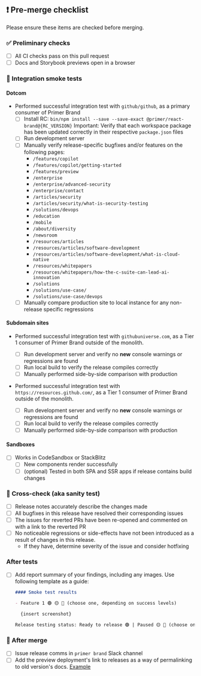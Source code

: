 ## ❗ Pre-merge checklist

Please ensure these items are checked before merging.

### ✅ Preliminary checks

- [ ] All CI checks pass on this pull request
- [ ] Docs and Storybook previews open in a browser

### 🔌 Integration smoke tests

#### Dotcom

- Performed successful integration test with `github/github`, as a primary consumer of Primer Brand
  - [ ] Install RC: `bin/npm install --save --save-exact @primer/react-brand@{RC_VERSION}`
        Important: Verify that each workspace package has been updated correctly in their respective `package.json` files
  - [ ] Run development server
  - [ ] Manually verify release-specific bugfixes and/or features on the following pages:
    - `/features/copilot`
    - `/features/copilot/getting-started`
    - `/features/preview`
    - `/enterprise`
    - `/enterprise/advanced-security`
    - `/enterprise/contact`
    - `/articles/security`
    - `/articles/security/what-is-security-testing`
    - `/solutions/devops`
    - `/education`
    - `/mobile`
    - `/about/diversity`
    - `/newsroom`
    - `/resources/articles`
    - `/resources/articles/software-development`
    - `/resources/articles/software-development/what-is-cloud-native`
    - `/resources/whitepapers`
    - `/resources/whitepapers/how-the-c-suite-can-lead-ai-innovation`
    - `/solutions`
    - `/solutions/use-case/`
    - `/solutions/use-case/devops`
  - [ ] Manually compare production site to local instance for any non-release specific regressions

#### Subdomain sites

- Performed successful integration test with `githubuniverse.com`, as a Tier 1 consumer of Primer Brand outside of the monolith.

  - [ ] Run development server and verify no **new** console warnings or regressions are found
  - [ ] Run local build to verify the release compiles correctly
  - [ ] Manually performed side-by-side comparison with production

- Performed successful integration test with `https://resources.github.com/`, as a Tier 1 consumer of Primer Brand outside of the monolith.
  - [ ] Run development server and verify no **new** console warnings or regressions are found
  - [ ] Run local build to verify the release compiles correctly
  - [ ] Manually performed side-by-side comparison with production

#### Sandboxes

- [ ] Works in CodeSandbox or StackBlitz
  - [ ] New components render successfully
  - [ ] (optional) Tested in both SPA and SSR apps if release contains build changes

### 🤔 Cross-check (aka sanity test)

- [ ] Release notes accurately describe the changes made
- [ ] All bugfixes in this release have resolved their corresponding issues
- [ ] The issues for reverted PRs have been re-opened and commented on with a link to the reverted PR
- [ ] No noticeable regressions or side-effects have not been introduced as a result of changes in this release.
  - If they have, determine severity of the issue and consider hotfixing

### After tests

- [ ] Add report summary of your findings, including any images. Use following template as a guide:

  ```markdown
  #### Smoke test results

  - Feature 1 🟢 🟡 🔴 (choose one, depending on success levels)

    {insert screenshot}

  Release testing status: Ready to release 🟢 | Paused 🟡 🔴 (choose one and provide reason)
  ```

### 🚢 After merge

- [ ] Issue release comms in `primer brand` Slack channel
- [ ] Add the preview deployment's link to releases as a way of permalinking to old version's docs. [Example](https://github.com/primer/brand/releases/tag/%40primer%2Freact-brand%400.34.3)
